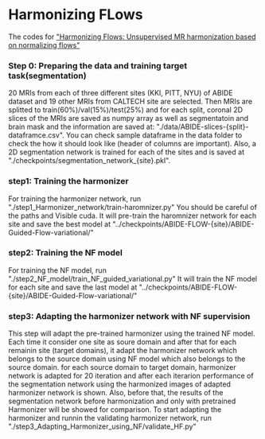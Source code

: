 # Harmonizing FLows

The codes for ["Harmonizing Flows: Unsupervised MR harmonization based on normalizing flows"](https://arxiv.org/abs/2301.11551)


### Step 0: Preparing the data and training target task(segmentation)

20 MRIs from each of three different sites (KKI, PITT, NYU) of ABIDE dataset and 19 other MRIs from CALTECH site are selected. Then MRIs are splitted to train(60%)/val(15%)/test(25%) and for each split, coronal 2D slices of the MRIs are saved as numpy array as well as segmentatoin and brain mask and the information are saved at: "./data/ABIDE-slices-{split}-dataframce.csv". You can check sample dataframe in the data folder to check the how it should look like (header of columns are important).
Also, a 2D segmentation network is trained for each of the sites and is saved at "./checkpoints/segmentation_network_{site}.pkl".


### step1: Training the harmonizer
For training the harmonizer network, run "./step1_Harmonizer_network/train-haromnizer.py"
You should be careful of the paths and Visible cuda.
It will pre-train the haromnizer network for each site and save the  best model at "../checkpoints/ABIDE-FLOW-{site}/ABIDE-Guided-Flow-variational/"

### step2: Training the NF model
For training the NF model, run "./step2_NF_model/train_NF_guided_variational.py"
It will train the NF model for each site and save the last model at "../checkpoints/ABIDE-FLOW-{site}/ABIDE-Guided-Flow-variational/"

### step3: Adapting the harmonizer network with NF supervision
This step will adapt the pre-trained harmonizer using the trained NF model. Each time it consider one site as soure domain and after that for each remainin site (target domains), it adapt the harmonizer network which belongs to the source domain using NF model which also belongs to the source domain. for each source domain to target domain, harmonizer network is adapted for 20 iteration and after each iterarion performance of the segmentation network using the harmonized images of adapted harmonizer network is shown. Also, before that, the results of the segmentation network before harmonization and only with pretrained Harmonizer will be showed for comparison. 
To start adapting the harmonizer and runnin the validating harmonizer network, run "./step3_Adapting_Harmonizer_using_NF/validate_HF.py"

